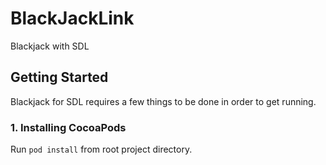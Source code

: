 # BlackJackLink
Blackjack with SDL

## Getting Started
Blackjack for SDL requires a few things to be done in order to get running.
### 1. Installing CocoaPods
Run `pod install` from root project directory.
